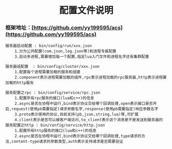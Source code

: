 # <center>配置文件说明<center>
### 框架地址：[https://github.com/yy199595/acs](https://github.com/yy199595/acs)
    服务器启动配置 : bin/config/run/xxx.json
        1.分为公共配置(com.json,log.json等)和进程专属配置
        3.启动多进程,需要增加每一个配置,指定lua入门文件和进程名字还有集群配置

    服务器组配置  : bin/config/cluster/xxx.json
        1.配置每个进程需要加载的服务和组建
        2.component表示进程需要加载的组件,rpc表示进程加载的rpc服务器,http表示进程要加载的http服务

    服务配置之rpc : bin/config/service/rpc.json
        1.配置所有rpc服务的接口(lua和c++)的信息
        2.async是否在协程中运行,bind表示协议交给哪个回调处理,open表示接口是否开启,request(使用pb需要指定)请求参数名字,response(使用pb需要指定)响应参数名字
        3.proto表示使用的协议,目前支持(pb,json,string,lua)等,可扩展
        4.client表示是否可以被客户端访问,to_client表示这个消息是不是发送到服务器的
    服务配置之http : bin/config/service/http.json
        1.配置所有http服务的接口(lua和c++)的信息
        2.async是否在协程中运行,bind表示协议交给哪个回调处理,type请求的方法,content-type请求的参数类型,auth表示支持请求是否需要验证